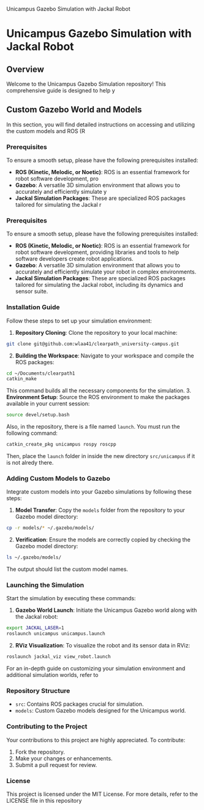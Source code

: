 Unicampus Gazebo Simulation with Jackal Robot
# Unicampus Gazebo Simulation with Jackal Robot
## Overview
Welcome to the Unicampus Gazebo Simulation repository! This comprehensive guide is designed to
help y
## Custom Gazebo World and Models
In this section, you will find detailed instructions on accessing and utilizing the custom models and
ROS (R
### Prerequisites
To ensure a smooth setup, please have the following prerequisites installed:
- **ROS (Kinetic, Melodic, or Noetic)**: ROS is an essential framework for robot software
development, pro
- **Gazebo**: A versatile 3D simulation environment that allows you to accurately and efficiently
simulate y
- **Jackal Simulation Packages**: These are specialized ROS packages tailored for simulating the
Jackal r
### Prerequisites
To ensure a smooth setup, please have the following prerequisites installed:
- **ROS (Kinetic, Melodic, or Noetic)**: ROS is an essential framework for robot software
development, providing libraries and tools to help software developers create robot applications.
- **Gazebo**: A versatile 3D simulation environment that allows you to accurately and efficiently
simulate your robot in complex environments.
- **Jackal Simulation Packages**: These are specialized ROS packages tailored for simulating the
Jackal robot, including its dynamics and sensor suite.
### Installation Guide
Follow these steps to set up your simulation environment:
1. **Repository Cloning**:
Clone the repository to your local machine:
```bash
git clone git@github.com:wlaa41/clearpath_university-campus.git
```
2. **Building the Workspace**:
Navigate to your workspace and compile the ROS packages:
```bash
cd ~/Documents/clearpath1
catkin_make
```
This command builds all the necessary components for the simulation.
3. **Environment Setup**:
Source the ROS environment to make the packages available in your current session:
```bash
source devel/setup.bash
```
Also, in the repository, there is a file named `launch`. You must run the following command:
```bash
catkin_create_pkg unicampus rospy roscpp
```
Then, place the `launch` folder in inside the new directory `src/unicampus` if it is not alredy there.
### Adding Custom Models to Gazebo
Integrate custom models into your Gazebo simulations by following these steps:
1. **Model Transfer**:
Copy the `models` folder from the repository to your Gazebo model directory:
```bash
cp -r models/* ~/.gazebo/models/
```
2. **Verification**:
Ensure the models are correctly copied by checking the Gazebo model directory:
```bash
ls ~/.gazebo/models/
```
The output should list the custom model names.
### Launching the Simulation
Start the simulation by executing these commands:
1. **Gazebo World Launch**:
Initiate the Unicampus Gazebo world along with the Jackal robot:
```bash
export JACKAL_LASER=1
roslaunch unicampus unicampus.launch
```
2. **RViz Visualization**:
To visualize the robot and its sensor data in RViz:
```bash
roslaunch jackal_viz view_robot.launch
```
For an in-depth guide on customizing your simulation environment and additional simulation worlds,
refer to
### Repository Structure
- `src`: Contains ROS packages crucial for simulation.
- `models`: Custom Gazebo models designed for the Unicampus world.
### Contributing to the Project
Your contributions to this project are highly appreciated. To contribute:
1. Fork the repository.
2. Make your changes or enhancements.
3. Submit a pull request for review.
### License
This project is licensed under the MIT License. For more details, refer to the LICENSE file in this
repository
